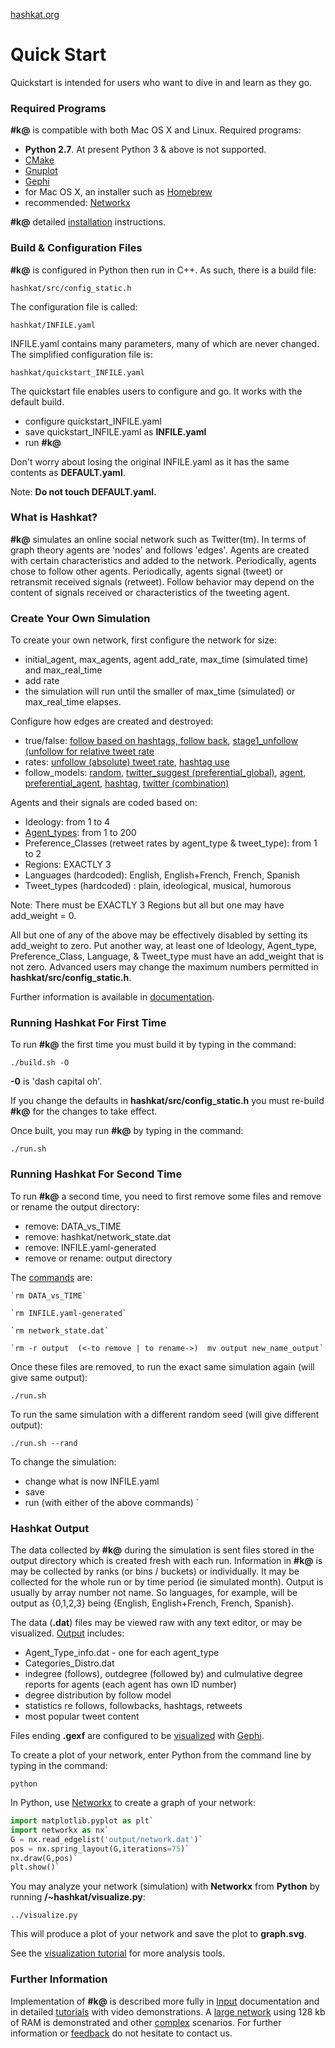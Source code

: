 [hashkat.org](http://hashkat.org)

# Quick Start

Quickstart is intended for users who want to dive in and learn as they go.

### Required Programs

**#k@** is compatible with both Mac OS X and Linux. Required programs:

*  **Python 2.7**.  At present Python 3 & above is not supported.
*  [CMake](http://www.cmake.org/) 
*  [Gnuplot](http://gnuplot.sourceforge.net/)
*  [Gephi](http://gephi.github.io/)
*  for Mac OS X, an installer such as [Homebrew](http://brew.sh/)
*  recommended:  [Networkx](https://networkx.github.io/)

**#k@** detailed [installation](http://docs.hashkat.org/en/latest/installation/) instructions. 

### Build & Configuration Files

**#k@** is configured in Python then run in C++.  As such, there is a build file:

`hashkat/src/config_static.h`

The configuration file is called:

`hashkat/INFILE.yaml`

INFILE.yaml contains many parameters, many of which are never changed.  The simplified configuration file is:

`hashkat/quickstart_INFILE.yaml`

The quickstart file enables users to configure and go.  It works with the default build.

*  configure quickstart_INFILE.yaml
*  save quickstart_INFILE.yaml as **INFILE.yaml**
*  run **#k@**

Don't worry about losing the original INFILE.yaml as it has the same contents as **DEFAULT.yaml**. 

Note:  **Do not touch DEFAULT.yaml.**

### What is Hashkat?

**#k@** simulates an online social network such as Twitter(tm).  In terms of graph theory agents are 'nodes' and follows 'edges'. Agents are created with certain characteristics and added to the network.  Periodically, agents chose to follow other agents.  Periodically, agents signal (tweet) or retransmit received signals (retweet).  Follow behavior may depend on the content of signals received or characteristics of the tweeting agent.  

### Create Your Own Simulation

To create your own network, first configure the network for size:

*  initial_agent, max_agents, agent add_rate, max_time (simulated time) and max_real_time
*  add rate
*  the simulation will run until the smaller of max_time (simulated) or max_real_time elapses.

Configure how edges are created and destroyed:

*  true/false:  [follow based on hashtags, follow back](http://docs.hashkat.org/en/latest/tutorial09/), [stage1_unfollow (unfollow for relative tweet rate](http://docs.hashkat.org/en/latest/tutorial11/) 
*  rates: [unfollow (absolute) tweet rate](http://docs.hashkat.org/en/latest/tutorial11/), [hashtag use](http://docs.hashkat.org/en/latest/tutorial09/)
*  follow_models:  [random](http://docs.hashkat.org/en/latest/tutorial03/), [twitter_suggest (preferential_global)](http://docs.hashkat.org/en/latest/tutorial04/), [agent](http://docs.hashkat.org/en/latest/tutorial05/), [preferential_agent](http://docs.hashkat.org/en/latest/tutorial06/), [hashtag](http://docs.hashkat.org/en/latest/tutorial07/), [twitter (combination)](http://docs.hashkat.org/en/latest/tutorial08/)

Agents and their signals are coded based on:

*  Ideology: from 1 to 4
*  [Agent_types](http://docs.hashkat.org/en/latest/tutorial12/):  from 1 to 200
*  Preference_Classes (retweet rates by agent_type & tweet_type): from 1 to 2
*  Regions:  EXACTLY 3
*  Languages (hardcoded): English, English+French, French, Spanish
*  Tweet_types (hardcoded) : plain, ideological, musical, humorous

Note:  There must be EXACTLY 3 Regions but all but one may have add_weight = 0. 

All but one of any of the above may be effectively disabled by setting its add_weight to zero.  Put another way, at least one of Ideology, Agent_type, Preference_Class, Language, & Tweet_type must have an add_weight that is not zero. Advanced users may change the maximum numbers permitted in **hashkat/src/config_static.h**.  

Further information is available in [documentation](http://docs.hashkat.org/en/latest/).

### Running Hashkat For First Time

To run **#k@** the first time you must build it by typing in the command:

`./build.sh -O`  

**-0** is 'dash capital oh'.

If you change the defaults in **hashkat/src/config_static.h** you must re-build **#k@** for the changes to take effect.

Once built, you may run **#k@** by typing in the command:

`./run.sh`

### Running Hashkat For Second Time

To run **#k@** a second time, you need to first remove some files and remove or rename the output directory:

* remove:  DATA_vs_TIME
* remove:  hashkat/network_state.dat
* remove:  INFILE.yaml-generated
* remove or rename:  output directory

The [commands](http://docs.hashkat.org/en/latest/commandline/) are:

    `rm DATA_vs_TIME`

    `rm INFILE.yaml-generated`

    `rm network_state.dat`

    `rm -r output  (<-to remove | to rename->)  mv output new_name_output`

Once these files are removed, to run the exact same simulation again (will give same output):

`./run.sh`

To run the same simulation with a different random seed (will give different output):  

`./run.sh --rand` 

To change the simulation:

*  change what is now INFILE.yaml
*  save
*  run (with either of the above commands)         `

### Hashkat Output

The data collected by **#k@** during the simulation is sent files stored in the output directory which is created fresh with each run. Information in **#k@** is may be collected by ranks (or bins / buckets) or individually.  It may be collected for the whole run or by time period (ie simulated month).  Output is usually by array number not name.  So languages, for example, will be output as {0,1,2,3} being {English, English+French, French, Spanish}.

The data (**.dat**) files  may be viewed raw with any text editor, or may be visualized. [Output](http://docs.hashkat.org/en/latest/output/) includes:

*  Agent_Type_info.dat - one for each agent_type
*  Categories_Distro.dat
*  indegree (follows), outdegree (followed by) and culmulative degree reports for agents (each agent has own ID number)
*  degree distribution by follow model
*  statistics re follows, followbacks, hashtags, retweets
*  most popular tweet content

Files ending **.gexf** are configured to be [visualized](http://docs.hashkat.org/en/latest/visualization/) with [Gephi](http://gephi.github.io/). 

To create a plot of your network, enter Python from the command line by typing in the command:

`python`

In Python, use [Networkx](https://networkx.github.io/) to create a graph of your network:

```python
import matplotlib.pyplot as plt`
import networkx as nx`
G = nx.read_edgelist('output/network.dat')`
pos = nx.spring_layout(G,iterations=75)`
nx.draw(G,pos)`
plt.show()`
```
You may analyze your network (simulation) with **Networkx** from **Python** by running **/~hashkat/visualize.py**:

`../visualize.py`

This will produce a plot of your network and save the plot to **graph.svg**.  

See the [visualization tutorial](http://docs.hashkat.org/en/latest/visualization/) for more analysis tools.


### Further Information

Implementation of **#k@** is described more fully in [Input](http://docs.hashkat.org/en/latest/input/) documentation and in detailed [tutorials](http://docs.hashkat.org/en/latest/tutorial01/) with video demonstrations.  A [large network](http://docs.hashkat.org/en/latest/large_network/) using 128 kb of RAM is demonstrated and other [complex](http://docs.hashkat.org/en/latest/tutorial13/) scenarios.  For further information or [feedback](https://github.com/hashkat/hashkat) do not hesitate to contact us.

